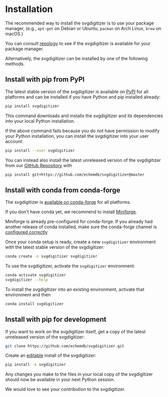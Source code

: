 Installation
============

The recommended way to install the svgdigitizer is to use your package manager,
(e.g., `apt-get` on Debian or Ubuntu, `pacman` on Arch Linux, `brew` on macOS.)

You can consult [repology](https://repology.org/project/python:svgdigitizer/packages)
to see if the svgdigitizer is available for your package manager.

Alternatively, the svgdigitizer can be installed by one of the following
methods.

Install with pip from PyPI
--------------------------

The latest stable version of the svgdigitizer is available on
[PyPI](https://pypi.org/project/svgdigitizer/) for all platforms and can be
installed if you have Python and pip installed already:

```sh
pip install svgdigitizer
```

This command downloads and installs the svgdigitizer and its dependencies into
your local Python installation.

If the above command fails because you do not have permission to modify your
Python installation, you can install the svgdigitizer into your user account:

```sh
pip install --user svgdigitizer
```

You can instead also install the latest unreleased version of the svgdigitizer
from our [GitHub Repository](https://github.com/echemdb/svgdigitizer) with

```sh
pip install git+https://github.com/echemdb/svgdigitizer@master
```


Install with conda from conda-forge
-----------------------------------

The svgdigitizer is [available on
conda-forge](https://github.com/conda-forge/svgdigitizer-feedstock) for all
platforms.

If you don't have conda yet, we recommend to install
[Miniforge](https://github.com/conda-forge/miniforge#miniforge3).

Miniforge is already pre-configured for conda-forge. If you already had another
release of conda installed, make sure the conda-forge channel is
[configured correctly](https://conda-forge.org/docs/user/introduction.html#how-can-i-install-packages-from-conda-forge)

Once your conda setup is ready, create a new `svgdigitizer` environment with
the latest stable version of the svgdigitizer:

```sh
conda create -n svgdigitizer svgdigitizer
```

To use the svgdigitizer, activate the `svgdigitizer` environment:

```sh
conda activate svgdigitizer
svgdigitizer --help
```

To install the svgdigitizer into an existing environment, activate that environment and then

```sh
conda install svgdigitizer
```

Install with pip for development
--------------------------------

If you want to work on the svgdigitizer itself, get a copy of the latest
unreleased version of the svgdigitizer:

```sh
git clone https://github.com/echemdb/svgdigitizer.git
```

Create an [editable](https://pip.pypa.io/en/stable/cli/pip_install/#editable-installs) install of the svgdigitizer:

```sh
pip install -e svgdigitizer
```

Any changes you make to the files in your local copy of the svgdigitizer should
now be available in your next Python session. 

We would love to see your contribution to the svgdigitizer.
